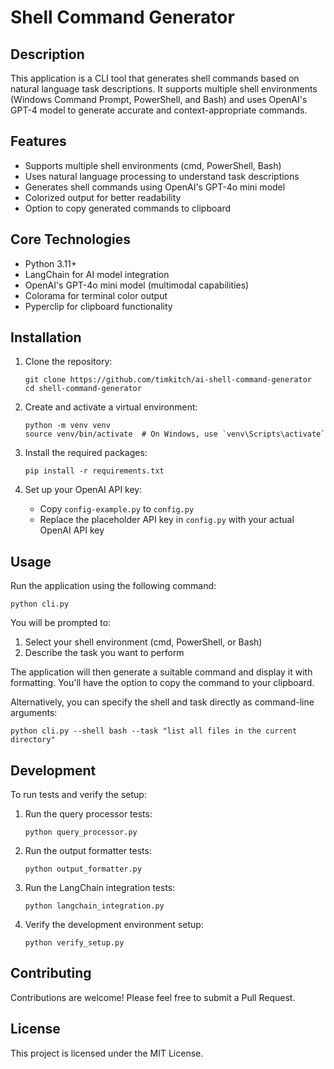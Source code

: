 # Shell Command Generator

## Description

This application is a CLI tool that generates shell commands based on natural language task descriptions. It supports multiple shell environments (Windows Command Prompt, PowerShell, and Bash) and uses OpenAI's GPT-4 model to generate accurate and context-appropriate commands.

## Features

- Supports multiple shell environments (cmd, PowerShell, Bash)
- Uses natural language processing to understand task descriptions
- Generates shell commands using OpenAI's GPT-4o mini model
- Colorized output for better readability
- Option to copy generated commands to clipboard

## Core Technologies

- Python 3.11+
- LangChain for AI model integration
- OpenAI's GPT-4o mini model (multimodal capabilities)
- Colorama for terminal color output
- Pyperclip for clipboard functionality

## Installation

1. Clone the repository:
   ```
   git clone https://github.com/timkitch/ai-shell-command-generator
   cd shell-command-generator
   ```

2. Create and activate a virtual environment:
   ```
   python -m venv venv
   source venv/bin/activate  # On Windows, use `venv\Scripts\activate`
   ```

3. Install the required packages:
   ```
   pip install -r requirements.txt
   ```

4. Set up your OpenAI API key:
   - Copy `config-example.py` to `config.py`
   - Replace the placeholder API key in `config.py` with your actual OpenAI API key

## Usage

Run the application using the following command:

```
python cli.py
```

You will be prompted to:
1. Select your shell environment (cmd, PowerShell, or Bash)
2. Describe the task you want to perform

The application will then generate a suitable command and display it with formatting. You'll have the option to copy the command to your clipboard.

Alternatively, you can specify the shell and task directly as command-line arguments:

```
python cli.py --shell bash --task "list all files in the current directory"
```

## Development

To run tests and verify the setup:

1. Run the query processor tests:
   ```
   python query_processor.py
   ```

2. Run the output formatter tests:
   ```
   python output_formatter.py
   ```

3. Run the LangChain integration tests:
   ```
   python langchain_integration.py
   ```

4. Verify the development environment setup:
   ```
   python verify_setup.py
   ```

## Contributing

Contributions are welcome! Please feel free to submit a Pull Request.

## License

This project is licensed under the MIT License.

